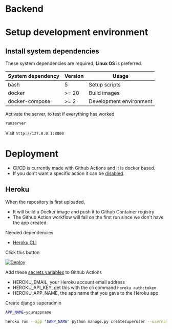 # Backend

# Setup development environment

## Install system dependencies
These system dependencies are required, **Linux OS** is preferred.

| System dependency | Version | Usage                   |
|-------------------|---------|-------------------------|
| bash              | 5       | Setup scripts           |
| docker            | >= 20   | Build images            |
| docker-compose    | >= 2    | Development environment |

Activate the server, to test if everything has worked

```bash
runserver
```

Visit `http://127.0.0.1:8000`


# Deployment

- CI/CD is currently made with Github Actions and it is docker based.
- If you don't want a specific action it can be [disabled](https://docs.github.com/en/actions/managing-workflow-runs/disabling-and-enabling-a-workflow).

## Heroku

When the repository is first uploaded,
- It will build a Docker image and push it to Github Container registry
- The Github Action workflow will fail on the first run since we don't have the app created.

Needed dependencies
- [Heroku CLI](https://devcenter.heroku.com/articles/heroku-cli#install-the-heroku-cli)

Click this button

[![Deploy](https://www.herokucdn.com/deploy/button.svg)](https://heroku.com/deploy)

Add these [secrets variables](https://docs.github.com/en/actions/security-guides/encrypted-secrets) to Github Actions

- HEROKU_EMAIL, your Heroku account email address
- HEROKU_API_KEY, get this with the cli command `heroku auth:token`
- HEROKU_APP_NAME, the app name that you gave to the Heroku app

Create django superadmin

```bash
APP_NAME=yourappname

heroku run --app "$APP_NAME" python manage.py createsuperuser --username admin --email admin@dev.com
```
